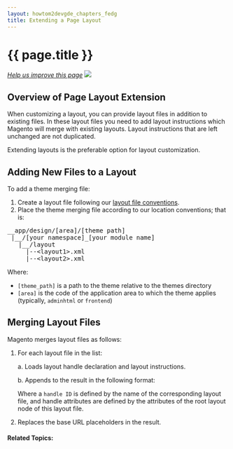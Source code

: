 ```yaml
---
layout: howtom2devgde_chapters_fedg
title: Extending a Page Layout
---
```

 
<h1 id="layout_extend">{{ page.title }}</h1>

<p><a href="{{ site.githuburl }}guides/v1.0/m2fedg/layout/layout-extend.md" target="_blank"><em>Help us improve this page</em></a>&nbsp;<img src="{{ site.baseurl }}common/images/newWindow.gif"/></p>

<h2 id="fedg_layout_extend_overview">Overview of Page Layout Extension</h2>

When customizing a layout, you can provide layout files in addition to existing files. In these layout files you need to add layout instructions which Magento will merge with existing layouts. Layout instructions that are left unchanged are not duplicated.

Extending layouts is the preferable option for layout customization.

<h2 id="fedg_layout_extend_add">Adding New Files to a Layout</h2>

To add a theme merging file:

1.	Create a layout file following our <a href="{{ site.githuburl }}guides/v1.0/m2fedg/layout/layout-overview#layout_conventions">layout file conventions</a>.
2.	Place the theme merging file according to our location conventions; that is:

<pre>__app/design/[area]/[theme path]
 |__/[your namespace]_[your module name]
   |__/layout
     |--&lt;layout1>.xml
     |--&lt;layout2>.xml</pre>
	 
Where:

*	`[theme_path]` is a path to the theme relative to the themes directory
*	`[area]` is the code of the application area to which the theme applies (typically, `adminhtml` or `frontend`)

<h2 id="fedg_layout_extend_merge">Merging Layout Files</h2>

Magento merges layout files as follows:

1.	For each layout file in the list:

	a.	Loads layout handle declaration and layout instructions.
	
	b.	Appends to the result in the following format:
	
	<script src="https://gist.github.com/xcomSteveJohnson/6c2e7a15fba5d8f14fad.js"></script>
	
	Where a `handle ID` is defined by the name of the corresponding layout file, and handle attributes are defined by the attributes of the root layout node of this layout file.
	
2.	Replaces the base URL placeholders in the result.



#### Related Topics:

